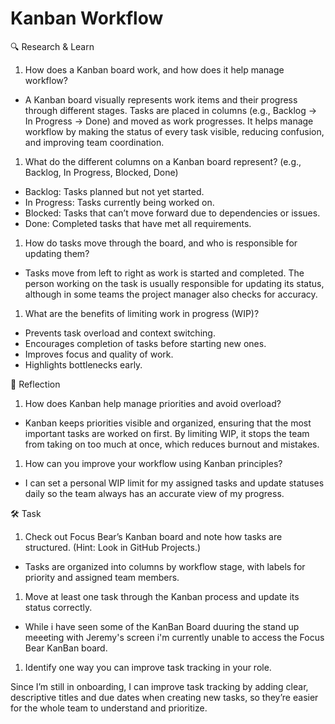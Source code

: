 # Kanban Workflow

🔍 Research & Learn

1. How does a Kanban board work, and how does it help manage workflow?

- A Kanban board visually represents work items and their progress through
  different stages. Tasks are placed in columns (e.g., Backlog → In Progress →
  Done) and moved as work progresses. It helps manage workflow by making the
  status of every task visible, reducing confusion, and improving team
  coordination.

1. What do the different columns on a Kanban board represent? (e.g., Backlog, In
   Progress, Blocked, Done)

- Backlog: Tasks planned but not yet started.
- In Progress: Tasks currently being worked on.
- Blocked: Tasks that can’t move forward due to dependencies or issues.
- Done: Completed tasks that have met all requirements.

1. How do tasks move through the board, and who is responsible for updating
   them?

- Tasks move from left to right as work is started and completed. The person
  working on the task is usually responsible for updating its status, although
  in some teams the project manager also checks for accuracy.

1. What are the benefits of limiting work in progress (WIP)?

- Prevents task overload and context switching.
- Encourages completion of tasks before starting new ones.
- Improves focus and quality of work.
- Highlights bottlenecks early.

📝 Reflection

1. How does Kanban help manage priorities and avoid overload?

- Kanban keeps priorities visible and organized, ensuring that the most
  important tasks are worked on first. By limiting WIP, it stops the team from
  taking on too much at once, which reduces burnout and mistakes.

1. How can you improve your workflow using Kanban principles?

- I can set a personal WIP limit for my assigned tasks and update statuses daily
  so the team always has an accurate view of my progress.

🛠️ Task

1. Check out Focus Bear’s Kanban board and note how tasks are structured. (Hint:
   Look in GitHub Projects.)

- Tasks are organized into columns by workflow stage, with labels for priority
  and assigned team members.

1. Move at least one task through the Kanban process and update its status
   correctly.

- While i have seen some of the KanBan Board duuring the stand up meeeting with
  Jeremy's screen i'm currently unable to access the Focus Bear KanBan board.

1. Identify one way you can improve task tracking in your role.

Since I’m still in onboarding, I can improve task tracking by adding clear,
descriptive titles and due dates when creating new tasks, so they’re easier for
the whole team to understand and prioritize.
